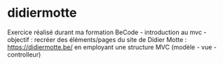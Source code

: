 # didiermotte
Exercice réalisé durant ma formation BeCode - introduction au mvc - objectif :  recréer des éléments/pages du site de Didier Motte : https://didiermotte.be/ en employant une structure MVC (modèle - vue - controlleur)
